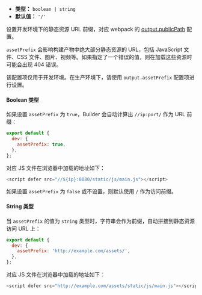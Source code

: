 - **类型：** `boolean | string`
- **默认值：** `'/'`

设置开发环境下的静态资源 URL 前缀，对应 webpack 的 [output.publicPath](https://webpack.js.org/guides/public-path/) 配置。

`assetPrefix` 会影响构建产物中绝大部分静态资源的 URL，包括 JavaScript 文件、CSS 文件、图片、视频等。如果指定了一个错误的值，则在加载这些资源时可能会出现 404 错误。

该配置项仅用于开发环境。在生产环境下，请使用 `output.assetPrefix` 配置项进行设置。

#### Boolean 类型

如果设置 `assetPrefix` 为 `true`，Builder 会自动计算出 `//ip:port/` 作为 URL 前缀：

```js
export default {
  dev: {
    assetPrefix: true,
  },
};
```

对应 JS 文件在浏览器中加载的地址如下：

```js
<script defer src="//${ip}:8080/static/js/main.js"></script>
```

如果设置 `assetPrefix` 为 `false` 或不设置，则默认使用 `/` 作为访问前缀。

#### String 类型

当 `assetPrefix` 的值为 `string` 类型时，字符串会作为前缀，自动拼接到静态资源访问 URL 上：

```js
export default {
  dev: {
    assetPrefix: 'http://example.com/assets/',
  },
};
```

对应 JS 文件在浏览器中加载的地址如下：

```js
<script defer src="http://example.com/assets/static/js/main.js"></script>
```
